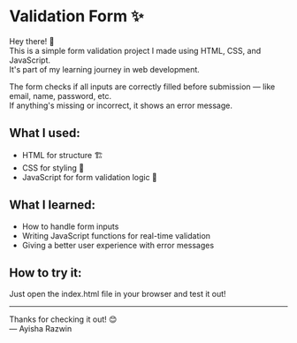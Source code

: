 # Validation Form ✨

Hey there! 👋  
This is a simple form validation project I made using HTML, CSS, and JavaScript.  
It's part of my learning journey in web development.

The form checks if all inputs are correctly filled before submission — like email, name, password, etc.  
If anything's missing or incorrect, it shows an error message.

## What I used:
- HTML for structure 🏗  
- CSS for styling 🎨  
- JavaScript for form validation logic 🧠

## What I learned:
- How to handle form inputs
- Writing JavaScript functions for real-time validation
- Giving a better user experience with error messages

## How to try it:
Just open the index.html file in your browser and test it out!

---

Thanks for checking it out! 😊  
— Ayisha Razwin
